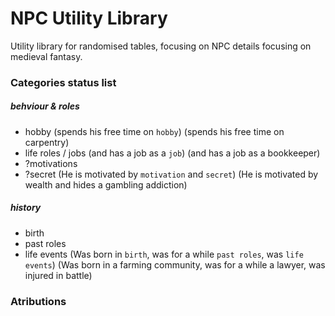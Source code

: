 # NPC Utility Library

Utility library for randomised tables, focusing on NPC details focusing on medieval fantasy.

### Categories status list

##### behviour & roles

- hobby
  (spends his free time on `hobby`)
  (spends his free time on carpentry)
- life roles / jobs
  (and has a job as a `job`)
  (and has a job as a bookkeeper)
- ?motivations
- ?secret
  (He is motivated by `motivation` and `secret`)
  (He is motivated by wealth and hides a gambling addiction)

##### history

- birth
- past roles
- life events
  (Was born in `birth`, was for a while `past roles`, was `life events`)
  (Was born in a farming community, was for a while a lawyer, was injured in battle)

### Atributions
